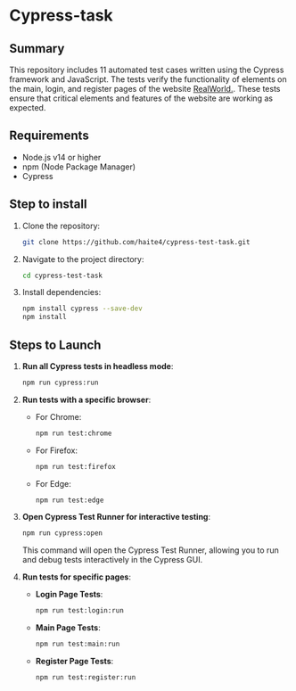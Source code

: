 # Cypress-task

## Summary

This repository includes 11 automated test cases written using the Cypress framework and JavaScript. The tests verify the functionality of elements on the main, login, and register pages of the website [ RealWorld.](https://demo.realworld.io/#/). These tests ensure that critical elements and features of the website are working as expected.

## Requirements

- Node.js v14 or higher
- npm (Node Package Manager)
- Cypress

## Step to install 

1. Clone the repository:
    ```sh
    git clone https://github.com/haite4/cypress-test-task.git
    ```
2. Navigate to the project directory:
    ```sh 
    cd cypress-test-task
    ```
3. Install dependencies:
    ```sh
    npm install cypress --save-dev
    npm install 
    ``` 


## Steps to Launch

1. **Run all Cypress tests in headless mode**:
    ```sh
    npm run cypress:run
    ```

2. **Run tests with a specific browser**:
    - For Chrome:
        ```sh
        npm run test:chrome
        ```
    - For Firefox:
        ```sh
        npm run test:firefox
        ```
    - For Edge:
        ```sh
        npm run test:edge
        ```

3. **Open Cypress Test Runner for interactive testing**:
    ```sh
    npm run cypress:open
    ```
    This command will open the Cypress Test Runner, allowing you to run and debug tests interactively in the Cypress GUI.
    
4. **Run tests for specific pages**:
    - **Login Page Tests**:
        ```sh
        npm run test:login:run
        ```
    - **Main Page Tests**:
        ```sh
        npm run test:main:run
        ```
    - **Register Page Tests**:
        ```sh
        npm run test:register:run
        ```
